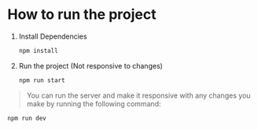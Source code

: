# How to run the project

1. Install Dependencies

   ```bash
   npm install
   ```

2. Run the project (Not responsive to changes)

   ```bash
   npm run start
   ```

> You can run the server and make it responsive with any changes you make by running the following command:

```bash
npm run dev
```
